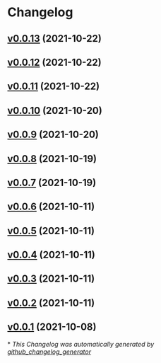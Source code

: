 # Changelog

## [v0.0.13](https://github.com/madeinoz67/omiocnc-x6-2200epl/tree/v0.0.13) (2021-10-22)

## [v0.0.12](https://github.com/madeinoz67/omiocnc-x6-2200epl/tree/v0.0.12) (2021-10-22)

## [v0.0.11](https://github.com/madeinoz67/omiocnc-x6-2200epl/tree/v0.0.11) (2021-10-22)

## [v0.0.10](https://github.com/madeinoz67/omiocnc-x6-2200epl/tree/v0.0.10) (2021-10-20)

## [v0.0.9](https://github.com/madeinoz67/omiocnc-x6-2200epl/tree/v0.0.9) (2021-10-20)

## [v0.0.8](https://github.com/madeinoz67/omiocnc-x6-2200epl/tree/v0.0.8) (2021-10-19)

## [v0.0.7](https://github.com/madeinoz67/omiocnc-x6-2200epl/tree/v0.0.7) (2021-10-19)

## [v0.0.6](https://github.com/madeinoz67/omiocnc-x6-2200epl/tree/v0.0.6) (2021-10-11)

## [v0.0.5](https://github.com/madeinoz67/omiocnc-x6-2200epl/tree/v0.0.5) (2021-10-11)

## [v0.0.4](https://github.com/madeinoz67/omiocnc-x6-2200epl/tree/v0.0.4) (2021-10-11)

## [v0.0.3](https://github.com/madeinoz67/omiocnc-x6-2200epl/tree/v0.0.3) (2021-10-11)

## [v0.0.2](https://github.com/madeinoz67/omiocnc-x6-2200epl/tree/v0.0.2) (2021-10-11)

## [v0.0.1](https://github.com/madeinoz67/omiocnc-x6-2200epl/tree/v0.0.1) (2021-10-08)



\* *This Changelog was automatically generated by [github_changelog_generator](https://github.com/github-changelog-generator/github-changelog-generator)*
